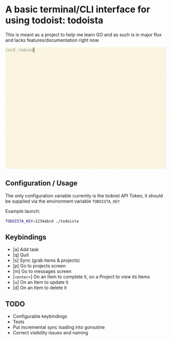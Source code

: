 # A basic terminal/CLI interface for using todoist: todoista

This is meant as a project to help me learn GO and as such is in major flux and
lacks features/documentation right now.

![Screenshot](todoista.gif)

## Configuration / Usage

The only configuration variable currently is the todoist API Token, it should
be supplied via the environment variable `TODOISTA_KEY`

Example launch:

```bash
TODOISTA_KEY=1234abcd ./todoista
```

## Keybindings

- [a] Add task
- [q] Quit
- [s] Sync (grab items & projects)
- [p] Go to projects screen
- [m] Go to messages screen
- [`<enter>`] On an Item to complete it, on a Project to view its Items
- [u] On an Item to update it
- [d] On an Item to delete it


## TODO

- Configurable keybindings
- Tests
- Put incremental sync loading into goroutine
- Correct visibility issues and naming
